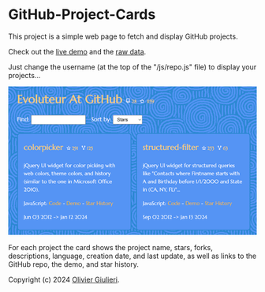# GitHub-Project-Cards

This project is a simple web page to fetch and display GitHub projects.

Check out the [live demo](https://evoluteur.github.io/github-project-cards) and the [raw data](https://api.github.com/users/evoluteur/repos).

Just change the username (at the top of the "/js/repo.js" file) to display your projects...

![Screenshot](github-project-cards.png)

For each project the card shows the project name, stars, forks, descriptions, language, creation date, and last update, as well as links to the GitHub repo, the demo, and star history.

Copyright (c) 2024 [Olivier Giulieri](https://evoluteur.github.io/).
